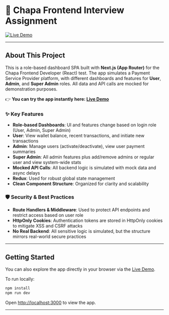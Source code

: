 # 🚀 Chapa Frontend Interview Assignment

[![Live Demo](https://img.shields.io/badge/Live%20Demo-%F0%9F%94%B4%20View%20Here-blueviolet?style=for-the-badge&logo=vercel)](https://chapa-frontend-interview-assignment.vercel.app/)

---

## About This Project

This is a role-based dashboard SPA built with **Next.js (App Router)** for the Chapa Frontend Developer (React) test. The app simulates a Payment Service Provider platform, with different dashboards and features for **User**, **Admin**, and **Super Admin** roles. All data and API calls are mocked for demonstration purposes.

👉 **You can try the app instantly here: [Live Demo](https://chapa-frontend-interview-assignment.vercel.app/)**

### ✨ Key Features
- **Role-based Dashboards**: UI and features change based on login role (User, Admin, Super Admin)
- **User**: View wallet balance, recent transactions, and initiate new transactions
- **Admin**: Manage users (activate/deactivate), view user payment summaries
- **Super Admin**: All admin features plus add/remove admins or regular user and view system-wide stats
- **Mocked API Calls**: All backend logic is simulated with mock data and async delays
- **Redux**: Used for robust global state management
- **Clean Component Structure**: Organized for clarity and scalability

### 🛡️ Security & Best Practices
- **Route Handlers & Middleware**: Used to protect API endpoints and restrict access based on user role
- **HttpOnly Cookies**: Authentication tokens are stored in HttpOnly cookies to mitigate XSS and CSRF attacks
- **No Real Backend**: All sensitive logic is simulated, but the structure mirrors real-world secure practices

---

## Getting Started

You can also explore the app directly in your browser via the [Live Demo](https://chapa-frontend-interview-assignment.vercel.app/).

To run locally:

```bash
npm install
npm run dev
```

Open [http://localhost:3000](http://localhost:3000) to view the app.

---
